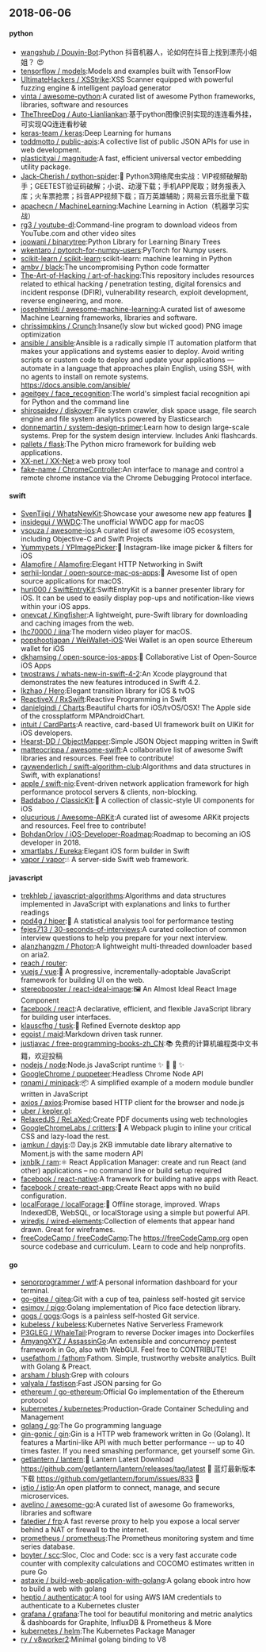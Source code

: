 ## 2018-06-06

#### python
* [wangshub / Douyin-Bot](https://github.com/wangshub/Douyin-Bot):Python 抖音机器人，论如何在抖音上找到漂亮小姐姐？
😍
* [tensorflow / models](https://github.com/tensorflow/models):Models and examples built with TensorFlow
* [UltimateHackers / XSStrike](https://github.com/UltimateHackers/XSStrike):XSS Scanner equipped with powerful fuzzing engine & intelligent payload generator
* [vinta / awesome-python](https://github.com/vinta/awesome-python):A curated list of awesome Python frameworks, libraries, software and resources
* [TheThreeDog / Auto-Lianliankan](https://github.com/TheThreeDog/Auto-Lianliankan):基于python图像识别实现的连连看外挂，可实现QQ连连看秒破
* [keras-team / keras](https://github.com/keras-team/keras):Deep Learning for humans
* [toddmotto / public-apis](https://github.com/toddmotto/public-apis):A collective list of public JSON APIs for use in web development.
* [plasticityai / magnitude](https://github.com/plasticityai/magnitude):A fast, efficient universal vector embedding utility package.
* [Jack-Cherish / python-spider](https://github.com/Jack-Cherish/python-spider):🌈
Python3网络爬虫实战：VIP视频破解助手；GEETEST验证码破解；小说、动漫下载；手机APP爬取；财务报表入库；火车票抢票；抖音APP视频下载；百万英雄辅助；网易云音乐批量下载
* [apachecn / MachineLearning](https://github.com/apachecn/MachineLearning):Machine Learning in Action（机器学习实战）
* [rg3 / youtube-dl](https://github.com/rg3/youtube-dl):Command-line program to download videos from YouTube.com and other video sites
* [joowani / binarytree](https://github.com/joowani/binarytree):Python Library for Learning Binary Trees
* [wkentaro / pytorch-for-numpy-users](https://github.com/wkentaro/pytorch-for-numpy-users):PyTorch for Numpy users.
* [scikit-learn / scikit-learn](https://github.com/scikit-learn/scikit-learn):scikit-learn: machine learning in Python
* [ambv / black](https://github.com/ambv/black):The uncompromising Python code formatter
* [The-Art-of-Hacking / art-of-hacking](https://github.com/The-Art-of-Hacking/art-of-hacking):This repository includes resources related to ethical hacking / penetration testing, digital forensics and incident response (DFIR), vulnerability research, exploit development, reverse engineering, and more.
* [josephmisiti / awesome-machine-learning](https://github.com/josephmisiti/awesome-machine-learning):A curated list of awesome Machine Learning frameworks, libraries and software.
* [chrissimpkins / Crunch](https://github.com/chrissimpkins/Crunch):Insane(ly slow but wicked good) PNG image optimization
* [ansible / ansible](https://github.com/ansible/ansible):Ansible is a radically simple IT automation platform that makes your applications and systems easier to deploy. Avoid writing scripts or custom code to deploy and update your applications — automate in a language that approaches plain English, using SSH, with no agents to install on remote systems. https://docs.ansible.com/ansible/
* [ageitgey / face_recognition](https://github.com/ageitgey/face_recognition):The world's simplest facial recognition api for Python and the command line
* [shirosaidev / diskover](https://github.com/shirosaidev/diskover):File system crawler, disk space usage, file search engine and file system analytics powered by Elasticsearch
* [donnemartin / system-design-primer](https://github.com/donnemartin/system-design-primer):Learn how to design large-scale systems. Prep for the system design interview. Includes Anki flashcards.
* [pallets / flask](https://github.com/pallets/flask):The Python micro framework for building web applications.
* [XX-net / XX-Net](https://github.com/XX-net/XX-Net):a web proxy tool
* [fake-name / ChromeController](https://github.com/fake-name/ChromeController):An interface to manage and control a remote chrome instance via the Chrome Debugging Protocol interface.

#### swift
* [SvenTiigi / WhatsNewKit](https://github.com/SvenTiigi/WhatsNewKit):Showcase your awesome new app features
📱
* [insidegui / WWDC](https://github.com/insidegui/WWDC):The unofficial WWDC app for macOS
* [vsouza / awesome-ios](https://github.com/vsouza/awesome-ios):A curated list of awesome iOS ecosystem, including Objective-C and Swift Projects
* [Yummypets / YPImagePicker](https://github.com/Yummypets/YPImagePicker):📸
Instagram-like image picker & filters for iOS
* [Alamofire / Alamofire](https://github.com/Alamofire/Alamofire):Elegant HTTP Networking in Swift
* [serhii-londar / open-source-mac-os-apps](https://github.com/serhii-londar/open-source-mac-os-apps):🚀
Awesome list of open source applications for macOS.
* [huri000 / SwiftEntryKit](https://github.com/huri000/SwiftEntryKit):SwiftEntryKit is a banner presenter library for iOS. It can be used to easily display pop-ups and notification-like views within your iOS apps.
* [onevcat / Kingfisher](https://github.com/onevcat/Kingfisher):A lightweight, pure-Swift library for downloading and caching images from the web.
* [lhc70000 / iina](https://github.com/lhc70000/iina):The modern video player for macOS.
* [popshootjapan / WeiWallet-iOS](https://github.com/popshootjapan/WeiWallet-iOS):Wei Wallet is an open source Ethereum wallet for iOS
* [dkhamsing / open-source-ios-apps](https://github.com/dkhamsing/open-source-ios-apps):📱
Collaborative List of Open-Source iOS Apps
* [twostraws / whats-new-in-swift-4-2](https://github.com/twostraws/whats-new-in-swift-4-2):An Xcode playground that demonstrates the new features introduced in Swift 4.2.
* [lkzhao / Hero](https://github.com/lkzhao/Hero):Elegant transition library for iOS & tvOS
* [ReactiveX / RxSwift](https://github.com/ReactiveX/RxSwift):Reactive Programming in Swift
* [danielgindi / Charts](https://github.com/danielgindi/Charts):Beautiful charts for iOS/tvOS/OSX! The Apple side of the crossplatform MPAndroidChart.
* [intuit / CardParts](https://github.com/intuit/CardParts):A reactive, card-based UI framework built on UIKit for iOS developers.
* [Hearst-DD / ObjectMapper](https://github.com/Hearst-DD/ObjectMapper):Simple JSON Object mapping written in Swift
* [matteocrippa / awesome-swift](https://github.com/matteocrippa/awesome-swift):A collaborative list of awesome Swift libraries and resources. Feel free to contribute!
* [raywenderlich / swift-algorithm-club](https://github.com/raywenderlich/swift-algorithm-club):Algorithms and data structures in Swift, with explanations!
* [apple / swift-nio](https://github.com/apple/swift-nio):Event-driven network application framework for high performance protocol servers & clients, non-blocking.
* [Baddaboo / ClassicKit](https://github.com/Baddaboo/ClassicKit):💾
A collection of classic-style UI components for iOS
* [olucurious / Awesome-ARKit](https://github.com/olucurious/Awesome-ARKit):A curated list of awesome ARKit projects and resources. Feel free to contribute!
* [BohdanOrlov / iOS-Developer-Roadmap](https://github.com/BohdanOrlov/iOS-Developer-Roadmap):Roadmap to becoming an iOS developer in 2018.
* [xmartlabs / Eureka](https://github.com/xmartlabs/Eureka):Elegant iOS form builder in Swift
* [vapor / vapor](https://github.com/vapor/vapor):💧
A server-side Swift web framework.

#### javascript
* [trekhleb / javascript-algorithms](https://github.com/trekhleb/javascript-algorithms):Algorithms and data structures implemented in JavaScript with explanations and links to further readings
* [pod4g / hiper](https://github.com/pod4g/hiper):🚀
A statistical analysis tool for performance testing
* [fejes713 / 30-seconds-of-interviews](https://github.com/fejes713/30-seconds-of-interviews):A curated collection of common interview questions to help you prepare for your next interview.
* [alanzhangzm / Photon](https://github.com/alanzhangzm/Photon):A lightweight multi-threaded downloader based on aria2.
* [reach / router](https://github.com/reach/router):
* [vuejs / vue](https://github.com/vuejs/vue):🖖
A progressive, incrementally-adoptable JavaScript framework for building UI on the web.
* [stereobooster / react-ideal-image](https://github.com/stereobooster/react-ideal-image):🖼️
An Almost Ideal React Image Component
* [facebook / react](https://github.com/facebook/react):A declarative, efficient, and flexible JavaScript library for building user interfaces.
* [klauscfhq / tusk](https://github.com/klauscfhq/tusk):🐘
Refined Evernote desktop app
* [egoist / maid](https://github.com/egoist/maid):Markdown driven task runner.
* [justjavac / free-programming-books-zh_CN](https://github.com/justjavac/free-programming-books-zh_CN):📚
免费的计算机编程类中文书籍，欢迎投稿
* [nodejs / node](https://github.com/nodejs/node):Node.js JavaScript runtime
✨
🐢
🚀
✨
* [GoogleChrome / puppeteer](https://github.com/GoogleChrome/puppeteer):Headless Chrome Node API
* [ronami / minipack](https://github.com/ronami/minipack):📦
A simplified example of a modern module bundler written in JavaScript
* [axios / axios](https://github.com/axios/axios):Promise based HTTP client for the browser and node.js
* [uber / kepler.gl](https://github.com/uber/kepler.gl):
* [RelaxedJS / ReLaXed](https://github.com/RelaxedJS/ReLaXed):Create PDF documents using web technologies
* [GoogleChromeLabs / critters](https://github.com/GoogleChromeLabs/critters):🦔 A Webpack plugin to inline your critical CSS and lazy-load the rest.
* [iamkun / dayjs](https://github.com/iamkun/dayjs):⏰
Day.js 2KB immutable date library alternative to Moment.js with the same modern API
* [jxnblk / ram](https://github.com/jxnblk/ram):⚛️
React Application Manager: create and run React (and other) applications – no command line or build setup required
* [facebook / react-native](https://github.com/facebook/react-native):A framework for building native apps with React.
* [facebook / create-react-app](https://github.com/facebook/create-react-app):Create React apps with no build configuration.
* [localForage / localForage](https://github.com/localForage/localForage):💾
Offline storage, improved. Wraps IndexedDB, WebSQL, or localStorage using a simple but powerful API.
* [wiredjs / wired-elements](https://github.com/wiredjs/wired-elements):Collection of elements that appear hand drawn. Great for wireframes.
* [freeCodeCamp / freeCodeCamp](https://github.com/freeCodeCamp/freeCodeCamp):The https://freeCodeCamp.org open source codebase and curriculum. Learn to code and help nonprofits.

#### go
* [senorprogrammer / wtf](https://github.com/senorprogrammer/wtf):A personal information dashboard for your terminal.
* [go-gitea / gitea](https://github.com/go-gitea/gitea):Git with a cup of tea, painless self-hosted git service
* [esimov / pigo](https://github.com/esimov/pigo):Golang implementation of Pico face detection library.
* [gogs / gogs](https://github.com/gogs/gogs):Gogs is a painless self-hosted Git service.
* [kubeless / kubeless](https://github.com/kubeless/kubeless):Kubernetes Native Serverless Framework
* [P3GLEG / WhaleTail](https://github.com/P3GLEG/WhaleTail):Program to reverse Docker images into Dockerfiles
* [AmyangXYZ / AssassinGo](https://github.com/AmyangXYZ/AssassinGo):An extensible and concurrency pentest framework in Go, also with WebGUI. Feel free to CONTRIBUTE!
* [usefathom / fathom](https://github.com/usefathom/fathom):Fathom. Simple, trustworthy website analytics. Built with Golang & Preact.
* [arsham / blush](https://github.com/arsham/blush):Grep with colours
* [valyala / fastjson](https://github.com/valyala/fastjson):Fast JSON parsing for Go
* [ethereum / go-ethereum](https://github.com/ethereum/go-ethereum):Official Go implementation of the Ethereum protocol
* [kubernetes / kubernetes](https://github.com/kubernetes/kubernetes):Production-Grade Container Scheduling and Management
* [golang / go](https://github.com/golang/go):The Go programming language
* [gin-gonic / gin](https://github.com/gin-gonic/gin):Gin is a HTTP web framework written in Go (Golang). It features a Martini-like API with much better performance -- up to 40 times faster. If you need smashing performance, get yourself some Gin.
* [getlantern / lantern](https://github.com/getlantern/lantern):🔴
Lantern Latest Download https://github.com/getlantern/lantern/releases/tag/latest
🔴
蓝灯最新版本下载 https://github.com/getlantern/forum/issues/833
🔴
* [istio / istio](https://github.com/istio/istio):An open platform to connect, manage, and secure microservices.
* [avelino / awesome-go](https://github.com/avelino/awesome-go):A curated list of awesome Go frameworks, libraries and software
* [fatedier / frp](https://github.com/fatedier/frp):A fast reverse proxy to help you expose a local server behind a NAT or firewall to the internet.
* [prometheus / prometheus](https://github.com/prometheus/prometheus):The Prometheus monitoring system and time series database.
* [boyter / scc](https://github.com/boyter/scc):Sloc, Cloc and Code: scc is a very fast accurate code counter with complexity calculations and COCOMO estimates written in pure Go
* [astaxie / build-web-application-with-golang](https://github.com/astaxie/build-web-application-with-golang):A golang ebook intro how to build a web with golang
* [heptio / authenticator](https://github.com/heptio/authenticator):A tool for using AWS IAM credentials to authenticate to a Kubernetes cluster
* [grafana / grafana](https://github.com/grafana/grafana):The tool for beautiful monitoring and metric analytics & dashboards for Graphite, InfluxDB & Prometheus & More
* [kubernetes / helm](https://github.com/kubernetes/helm):The Kubernetes Package Manager
* [ry / v8worker2](https://github.com/ry/v8worker2):Minimal golang binding to V8
